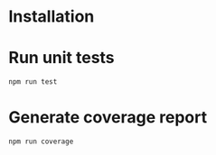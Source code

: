 # Installation 

# Run unit tests
```
npm run test
```

# Generate coverage report
```
npm run coverage
```
